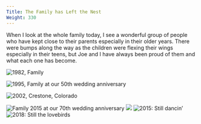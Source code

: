 ```yaml
---
Title: The Family has Left the Nest
Weight: 330
---
```


When I look at the whole family today, I see a wonderful group of people who have kept close to their parents especially in their older years. There were bumps along the way as the children were flexing their wings especially in their teens, but Joe and I have always been proud of them and what each one has become.

![1982, Family](/images/family-1982.jpg "Clayton, Brendan, Mike, Bill, Shanon, Keagan, me, Mary Pat, Jordan, Ella, Joe")

![1995, Family at our 50th wedding anniversary](/images/50th-wedding-anniversary.jpg "Bottom: Abe (Witler), Ceil, Joe, me, Jake, Marcia, Ike, Esther, Esther’s boyfriend")

![2002, Crestone, Colorado](/images/crestone.jpg "Bill & Chinle’s wedding: Mike, Mary Pat, Bill, Chinle, Ella; front me and Joe")

![Family 2015 at our 70th wedding anniversary](/images/70th-wedding-anniversary.jpg)
![](/images/70th-wedding-anniversary-2.jpg)
![2015: Still dancin’](/images/70th-wedding-anniversary-3.jpg)
![2018: Still the lovebirds](/images/70th-walking.jpg)
